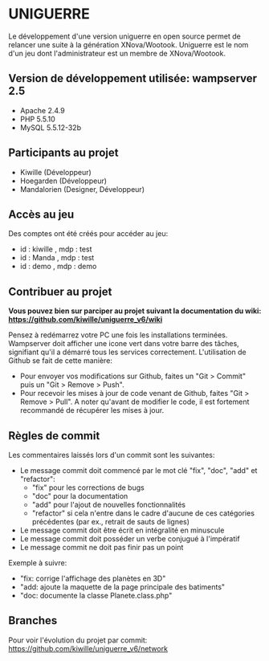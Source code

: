 # UNIGUERRE

Le développement d'une version uniguerre en open source permet de relancer une suite à la génération XNova/Wootook.
Uniguerre est le nom d'un jeu dont l'administrateur est un membre de XNova/Wootook.


## Version de développement utilisée: wampserver 2.5

- Apache 2.4.9
- PHP 5.5.10
- MySQL 5.5.12-32b

## Participants au projet

- Kiwille (Développeur)
- Hoegarden (Développeur)
- Mandalorien (Designer, Développeur)

## Accès au jeu

Des comptes ont été créés pour accéder au jeu:
- id : kiwille , mdp : test 
- id : Manda , mdp : test
- id : demo , mdp : demo

## Contribuer au projet

**Vous pouvez bien sur parciper au projet suivant la documentation du wiki:
https://github.com/kiwille/uniguerre_v6/wiki**

Pensez à redémarrez votre PC une fois les installations terminées.
Wampserver doit afficher une icone vert dans votre barre des tâches, signifiant qu'il a démarré tous les services correctement.
L'utilisation de Github se fait de cette manière:
- Pour envoyer vos modifications sur Github, faites un "Git > Commit" puis un "Git > Remove > Push".
- Pour recevoir les mises à jour de code venant de Github, faites "Git > Remove > Pull".
A noter qu'avant de modifier le code, il est fortement recommandé de récupérer les mises à jour.

## Règles de commit

Les commentaires laissés lors d'un commit sont les suivantes:
- Le message commit doit commencé par le mot clé "fix", "doc", "add" et "refactor":
     - "fix" pour les corrections de bugs
     - "doc" pour la documentation
     - "add" pour l'ajout de nouvelles fonctionnalités
     - "refactor" si cela n'entre dans le cadre d'aucune de ces catégories précédentes (par ex., retrait de sauts de lignes)
- Le message commit doit être écrit en intégralité en minuscule
- Le message commit doit posséder un verbe conjugué à l'impératif
- Le message commit ne doit pas finir pas un point

Exemple à suivre:
- "fix: corrige l'affichage des planètes en 3D"
- "add: ajoute la maquette de la page principale des batiments"
- "doc: documente la classe Planete.class.php"

## Branches

Pour voir l'évolution du projet par commit: https://github.com/kiwille/uniguerre_v6/network
